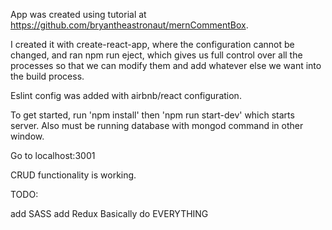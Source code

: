 App was created using tutorial at https://github.com/bryantheastronaut/mernCommentBox.

I created it with create-react-app, where the configuration cannot be changed, and ran npm run eject, which
gives us full control over all the processes so that we can modify them and add whatever else we want into the
build process.

Eslint config was added with airbnb/react configuration.

To get started, run 'npm install' then 'npm run start-dev' which starts server.
Also must be running database with mongod command in other window.

Go to localhost:3001

CRUD functionality is working.

TODO:

add SASS
add Redux
Basically do EVERYTHING
